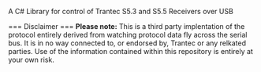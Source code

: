 A C# Library for control of Trantec S5.3 and S5.5 Receivers over USB

=== Disclaimer ===
**Please note:** This is a third party implentation of the protocol entirely derived from watching protocol data fly across the serial bus. It is in no way connected to, or endorsed by, Trantec or any relkated parties. Use of the information contained within this repository is entirely at your own risk.
